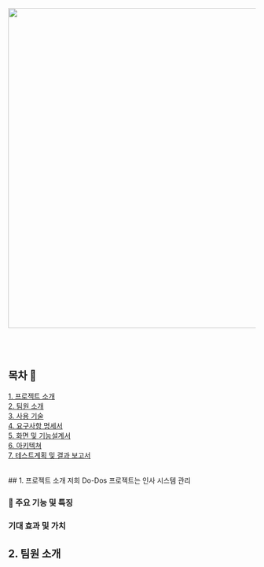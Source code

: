 <div align="center">
<img src="https://github.com/beyond-sw-camp/be05-4th-4team--HR_Do-Dos/assets/114909535/3394ac19-b808-4616-8c57-e40b6b78b07b"width="850" height="650">
</div>
</br>
</br>
</br>

## 목차 📄
[1. 프로젝트 소개](#1-프로젝트-소개)<br>
[2. 팀원 소개](#2-팀원-소개)<br>
[3. 사용 기술](#3-사용-기술)<br>
[4. 요구사항 명세서](#4-요구사항-명세서)<br>
[5. 화면 및 기능설계서](#5-화면-및-기능설계서)<br>
[6. 아키텍쳐](#6-아키텍처)<br>
[7. 테스트계획 및 결과 보고서](#7-테스트계획-및-결과-보고서)<br>
  

  <br/>
## 1. 프로젝트 소개
저희 Do-Dos 프로젝트는 인사 시스템 관리


### 📢 주요 기능 및 특징  <br/>

###  기대 효과 및 가치

## 2. 팀원 소개
